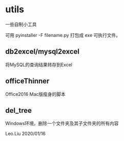 # utils
一些自制小工具

可用 pyinstaller -F filename.py 打包成 exe 可执行文件。

## db2excel/mysql2excel
将MySQL的查询结果转存到Excel


## officeThinner
Office2016 Mac版瘦身的脚本


## del_tree
Windows环境，删除一个文件夹及其子文件夹的所有内容


Leo.Liu
2020/01/16
